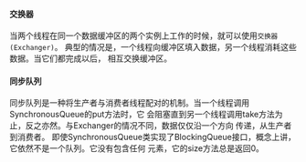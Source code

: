 #### 交换器
当两个线程在同一个数据缓冲区的两个实例上工作的时候，就可以使用`交换器(Exchanger)`。
典型的情况是，一个线程向缓冲区填入数据，另一个线程消耗这些数据。当它们都完成以后，
相互交换缓冲区。


#### 同步队列
同步队列是一种将生产者与消费者线程配对的机制。当一个线程调用SynchronousQueue的put方法时，它
会阻塞直到另一个线程调用take方法为止，反之亦然。与Exchanger的情况不同，数据仅仅沿一个方向
传递，从生产者到消费者。
即使SynchronousQueue类实现了BlockingQueue接口，概念上讲，它依然不是一个队列。它没有包含任何
元素，它的size方法总是返回0。
